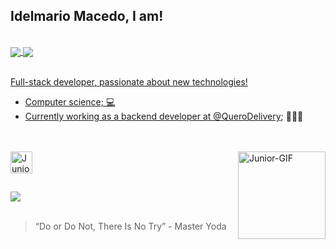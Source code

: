 ## Idelmario Macedo, I am! 

<br/>

<div>
  <a href="https://www.linkedin.com/in/juniorrmacedo/" />
  <img align="center" src="https://github-readme-stats.vercel.app/api?username=JuniorrMacedo&show_icons=true&theme=tokyonight&include_all_commits=true&count_private=true&border_radius=8" />
  <img align="center" src="https://github-readme-stats.vercel.app/api/top-langs/?username=JuniorrMacedo&layout=compact&langs_count=8&theme=tokyonight&border_radius=8" />
</div>
<br>

Full-stack developer, passionate about new technologies!
- Computer science; 💻
- Currently working as a backend developer at [@QueroDelivery](https://github.com/QueroDelivery); 👨🏻‍💻

<br/>

<div style="display: inline_block"><br>
  <img align="center" alt="Junior-Node" height="35" src="https://skillicons.dev/icons?i=js,nodejs,mongodb,linux,jest,react,ts&theme=dark">
  <img align="right" alt="Junior-GIF" height="140" width="140" src="https://cdn.discordapp.com/attachments/1144252953419579502/1144287080369885238/Design-sem-nome-1--unscreen.gif?ex=66b630e3&is=66b4df63&hm=b60f164611ca94ffaa7a8b4b5299d5cde8c80d5a75e9162e24cfc083f6d6c935&" >
</div>

##

<div>
  <a href="https://www.linkedin.com/in/juniorrmacedo/" target="_blank" ><img src="https://img.shields.io/badge/LinkedIn-0077B5?style=for-the-badge&logo=linkedin&logoColor=white"></a> 
</div>

<br/>

>“Do or Do Not, There Is No Try” - Master Yoda
